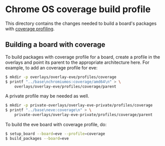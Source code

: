 # Chrome OS coverage build profile

This directory contains the changes needed to build a board's packages with
[coverage profiling](https://www.chromium.org/chromium-os/how-tos-and-troubleshooting/llvm-clang-build).

## Building a board with coverage

To build packages with coverage profile for a board, create a profile
in the overlays and point its parent to the appropriate architecture here. For
example, to add an coverage profile for eve:

```bash
$ mkdir -p overlays/overlay-eve/profiles/coverage
$ printf "../base\nchromiumos:coverage/amd64\n" > \
    overlays/overlay-eve/profiles/coverage/parent
```

A private profile may be needed as well.

```bash
$ mkdir -p private-overlays/overlay-eve-private/profiles/coverage
$ printf "../base\neve:coverage\n" > \
    private-overlays/overlay-eve-private/profiles/coverage/parent
```

To build the eve board with coverage profile, do:
```bash
$ setup_board --board=eve --profile=coverage
$ build_packages --board=eve
```
